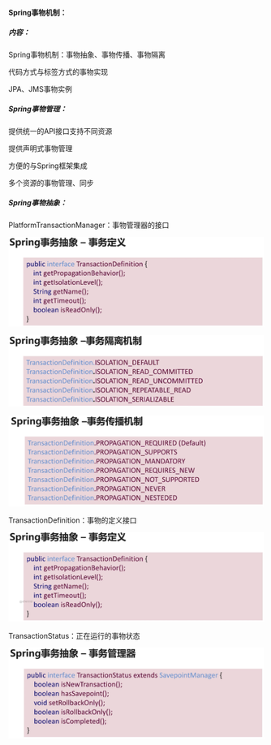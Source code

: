 #### Spring事物机制：

##### 内容：

Spring事物机制：事物抽象、事物传播、事物隔离

代码方式与标签方式的事物实现

JPA、JMS事物实例

##### Spring事物管理：

提供统一的API接口支持不同资源

提供声明式事物管理

方便的与Spring框架集成

多个资源的事物管理、同步

##### Spring事物抽象：

PlatformTransactionManager：事物管理器的接口

![Spring事物管理器.png](https://github.com/g453030291/building-java-tower/blob/master/images/Spring事物管理器.png)

![Spring事物隔离级别.png](https://github.com/g453030291/building-java-tower/blob/master/images/Spring事物隔离级别.png)

![Spring事物传播机制.png](https://github.com/g453030291/building-java-tower/blob/master/images/Spring事物传播机制.png)

TransactionDefinition：事物的定义接口

![Spring-TransactionDefinition.png](https://github.com/g453030291/building-java-tower/blob/master/images/Spring-TransactionDefinition.png)

TransactionStatus：正在运行的事物状态

![Spring-TransactionStatus.png](https://github.com/g453030291/building-java-tower/blob/master/images/Spring-TransactionStatus.png)



